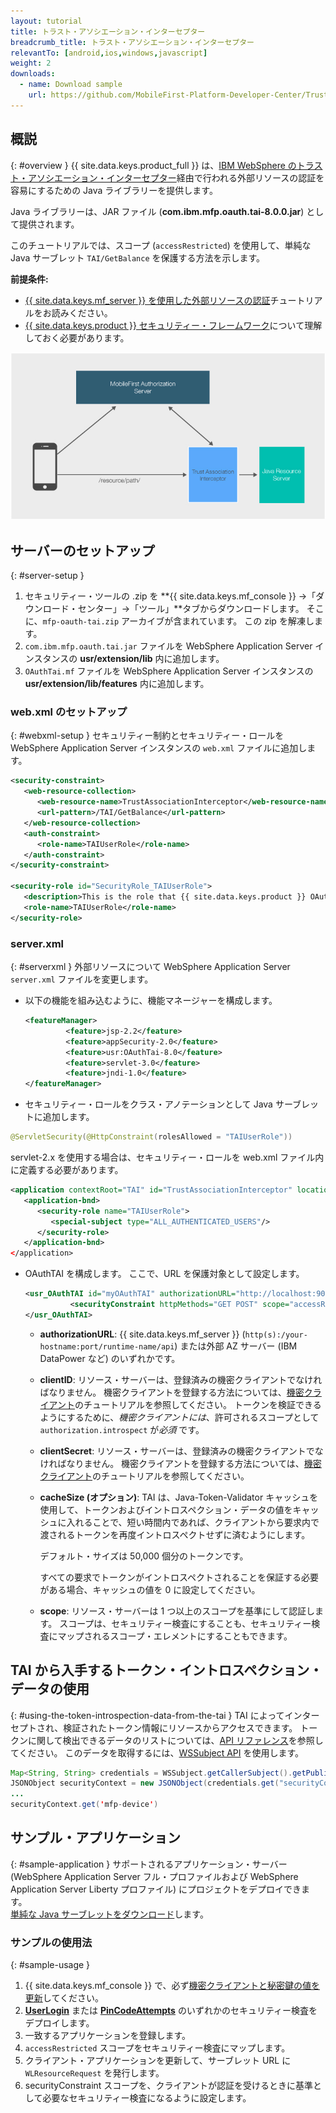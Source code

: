 ```yaml
---
layout: tutorial
title: トラスト・アソシエーション・インターセプター
breadcrumb_title: トラスト・アソシエーション・インターセプター
relevantTo: [android,ios,windows,javascript]
weight: 2
downloads:
  - name: Download sample
    url: https://github.com/MobileFirst-Platform-Developer-Center/TrustAssociationInterceptor/tree/release80
---
```

<!-- NLS_CHARSET=UTF-8 -->
## 概説
{: #overview }
{{ site.data.keys.product_full }} は、[IBM WebSphere のトラスト・アソシエーション・インターセプター](https://www.ibm.com/support/knowledgecenter/SSHRKX_8.5.0/mp/security/sec_ws_tai.dita)経由で行われる外部リソースの認証を容易にするための Java ライブラリーを提供します。

Java ライブラリーは、JAR ファイル (**com.ibm.mfp.oauth.tai-8.0.0.jar**) として提供されます。

このチュートリアルでは、スコープ (`accessRestricted`) を使用して、単純な Java サーブレット `TAI/GetBalance` を保護する方法を示します。

**前提条件:**

* [{{ site.data.keys.mf_server }} を使用した外部リソースの認証](../)チュートリアルをお読みください。
* [{{ site.data.keys.product }} セキュリティー・フレームワーク](../../)について理解しておく必要があります。

![フロー](TAI_flow.jpg)

## サーバーのセットアップ
{: #server-setup }
1. セキュリティー・ツールの .zip を **{{ site.data.keys.mf_console }} →「ダウンロード・センター」→「ツール」**タブからダウンロードします。 そこに、`mfp-oauth-tai.zip` アーカイブが含まれています。 この zip を解凍します。
2. `com.ibm.mfp.oauth.tai.jar` ファイルを WebSphere Application Server インスタンスの **usr/extension/lib** 内に追加します。
3. `OAuthTai.mf` ファイルを WebSphere Application Server インスタンスの **usr/extension/lib/features** 内に追加します。

### web.xml のセットアップ
{: #webxml-setup }
セキュリティー制約とセキュリティー・ロールを WebSphere Application Server インスタンスの `web.xml` ファイルに追加します。

```xml
<security-constraint>
   <web-resource-collection>
      <web-resource-name>TrustAssociationInterceptor</web-resource-name>
      <url-pattern>/TAI/GetBalance</url-pattern>
   </web-resource-collection>
   <auth-constraint>
      <role-name>TAIUserRole</role-name>
   </auth-constraint>
</security-constraint>

<security-role id="SecurityRole_TAIUserRole">
   <description>This is the role that {{ site.data.keys.product }} OAuthTAI uses to protect the resource, and it is mandatory to map it to 'All Authenticated in Application' in WebSphere Application Server full profile and to 'ALL_AUTHENTICATED_USERS' in WebSphere Application Server Liberty.</description>
   <role-name>TAIUserRole</role-name>
</security-role>
```

### server.xml
{: #serverxml }
外部リソースについて WebSphere Application Server `server.xml` ファイルを変更します。

* 以下の機能を組み込むように、機能マネージャーを構成します。

  ```xml
  <featureManager>
           <feature>jsp-2.2</feature>
           <feature>appSecurity-2.0</feature>
           <feature>usr:OAuthTai-8.0</feature>
           <feature>servlet-3.0</feature>
           <feature>jndi-1.0</feature>
  </featureManager>
  ```

* セキュリティー・ロールをクラス・アノテーションとして Java サーブレットに追加します。

```java
@ServletSecurity(@HttpConstraint(rolesAllowed = "TAIUserRole"))
```

servlet-2.x を使用する場合は、セキュリティー・ロールを web.xml ファイル内に定義する必要があります。

```xml
<application contextRoot="TAI" id="TrustAssociationInterceptor" location="TAI.war" name="TrustAssociationInterceptor"/>
   <application-bnd>
      <security-role name="TAIUserRole">
         <special-subject type="ALL_AUTHENTICATED_USERS"/>
      </security-role>
   </application-bnd>
</application>
```

* OAuthTAI を構成します。 ここで、URL を保護対象として設定します。

  ```xml
  <usr_OAuthTAI id="myOAuthTAI" authorizationURL="http://localhost:9080/mfp/api" clientId="ExternalResourceId" clientSecret="ExternalResourcePass" cacheSize="500">
            <securityConstraint httpMethods="GET POST" scope="accessRestricted" securedURLs="/GetBalance"></securityConstraint>
  </usr_OAuthTAI>
  ```
    - **authorizationURL**: {{ site.data.keys.mf_server }} (`http(s):/your-hostname:port/runtime-name/api`) または外部 AZ サーバー (IBM DataPower など) のいずれかです。

    - **clientID**: リソース・サーバーは、登録済みの機密クライアントでなければなりません。 機密クライアントを登録する方法については、[機密クライアント](../../confidential-clients/)のチュートリアルを参照してください。 トークンを検証できるようにするために、*機密クライアントには*、許可されるスコープとして `authorization.introspect` が*必須* です。

    - **clientSecret**: リソース・サーバーは、登録済みの機密クライアントでなければなりません。 機密クライアントを登録する方法については、[機密クライアント](../../confidential-clients/)のチュートリアルを参照してください。
    - **cacheSize (オプション)**: TAI は、Java-Token-Validator キャッシュを使用して、トークンおよびイントロスペクション・データの値をキャッシュに入れることで、短い時間内であれば、クライアントから要求内で渡されるトークンを再度イントロスペクトせずに済むようにします。

        デフォルト・サイズは 50,000 個分のトークンです。  

        すべての要求でトークンがイントロスペクトされることを保証する必要がある場合、キャッシュの値を 0 に設定してください。  

    - **scope**: リソース・サーバーは 1 つ以上のスコープを基準にして認証します。 スコープは、セキュリティー検査にすることも、セキュリティー検査にマップされるスコープ・エレメントにすることもできます。

## TAI から入手するトークン・イントロスペクション・データの使用
{: #using-the-token-introspection-data-from-the-tai }
TAI によってインターセプトされ、検証されたトークン情報にリソースからアクセスできます。 トークンに関して検出できるデータのリストについては、[API リファレンス](../../../api/java-token-validator)を参照してください。 このデータを取得するには、[WSSubject API](http://www.ibm.com/support/knowledgecenter/SSEQTP_8.5.5/com.ibm.websphere.wlp.doc/ae/rwlp_sec_apis.html) を使用します。

```java
Map<String, String> credentials = WSSubject.getCallerSubject().getPublicCredentials(Hashtable.class).iterator().next();
JSONObject securityContext = new JSONObject(credentials.get("securityContext"));
...
securityContext.get('mfp-device')
```

## サンプル・アプリケーション
{: #sample-application }
サポートされるアプリケーション・サーバー (WebSphere Application Server フル・プロファイルおよび WebSphere Application Server Liberty プロファイル) にプロジェクトをデプロイできます。  
[単純な Java サーブレットをダウンロード](https://github.com/MobileFirst-Platform-Developer-Center/TrustAssociationInterceptor/tree/release80)します。

### サンプルの使用法
{: #sample-usage }
1. {{ site.data.keys.mf_console }} で、必ず[機密クライアントと秘密鍵の値を更新](../#confidential-client)してください。
2. **[UserLogin](../../user-authentication/security-check/)** または **[PinCodeAttempts](../../credentials-validation/security-check/)** のいずれかのセキュリティー検査をデプロイします。
3. 一致するアプリケーションを登録します。
4. `accessRestricted` スコープをセキュリティー検査にマップします。
5. クライアント・アプリケーションを更新して、サーブレット URL に `WLResourceRequest` を発行します。
6. securityConstraint スコープを、クライアントが認証を受けるときに基準として必要なセキュリティー検査になるように設定します。
